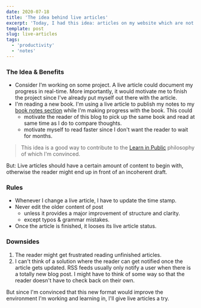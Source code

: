 ```yaml
---
date: 2020-07-18
title: 'The idea behind live articles'
excerpt: 'Today, I had this idea: articles on my website which are not complete yet. There are a few use cases for why I think that there is more to it than just publishing unfinished articles.'
template: post
slug: live-articles
tags:
  - 'productivity'
  - 'notes'
---
```


### The Idea & Benefits

- Consider I'm working on some project. A live article could document my progress in real-time. More importantly, it would motivate me to finish the project since I've already put myself out there with the article.
- I'm reading a new book. I'm using a live article to publish my notes to my [book notes section](/books) while I'm making progress with the book. This could
  - motivate the reader of this blog to pick up the same book and read at same time as I do to compare thoughts.
  - motivate myself to read faster since I don't want the reader to wait for months.

> This idea is a good way to contribute to the [Learn in Public](https://www.swyx.io/writing/learn-in-public/) philosophy of which I'm convinced.

But: Live articles should have a certain amount of content to begin with, otherwise the reader might end up in front of an incoherent draft.

### Rules

- Whenever I change a live article, I have to update the time stamp.
- Never edit the older content of post
  - unless it provides a major improvement of structure and clarity.
  - except typos & grammar mistakes.
- Once the article is finished, it looses its live article status.

### Downsides

1. The reader might get frustrated reading unfinished articles.
2. I can't think of a solution where the reader can get notified once the article gets updated. RSS feeds usually only notify a user when there is a totally new blog post. I might have to think of some way so that the reader doesn't have to check back on their own.

But since I'm convinced that this new format would improve the environment I'm working and learning in, I'll give live articles a try.

